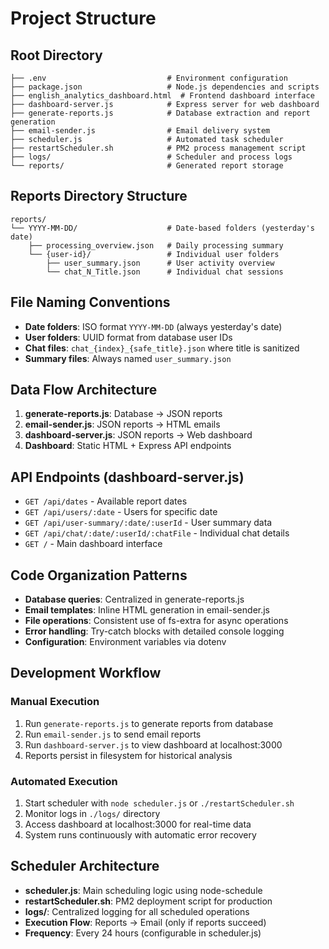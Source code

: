 # Project Structure

## Root Directory
```
├── .env                           # Environment configuration
├── package.json                   # Node.js dependencies and scripts
├── english_analytics_dashboard.html  # Frontend dashboard interface
├── dashboard-server.js            # Express server for web dashboard
├── generate-reports.js            # Database extraction and report generation
├── email-sender.js                # Email delivery system
├── scheduler.js                   # Automated task scheduler
├── restartScheduler.sh            # PM2 process management script
├── logs/                          # Scheduler and process logs
└── reports/                       # Generated report storage
```

## Reports Directory Structure
```
reports/
└── YYYY-MM-DD/                    # Date-based folders (yesterday's date)
    ├── processing_overview.json   # Daily processing summary
    └── {user-id}/                 # Individual user folders
        ├── user_summary.json      # User activity overview
        └── chat_N_Title.json      # Individual chat sessions
```

## File Naming Conventions
- **Date folders**: ISO format `YYYY-MM-DD` (always yesterday's date)
- **User folders**: UUID format from database user IDs
- **Chat files**: `chat_{index}_{safe_title}.json` where title is sanitized
- **Summary files**: Always named `user_summary.json`

## Data Flow Architecture
1. **generate-reports.js**: Database → JSON reports
2. **email-sender.js**: JSON reports → HTML emails
3. **dashboard-server.js**: JSON reports → Web dashboard
4. **Dashboard**: Static HTML + Express API endpoints

## API Endpoints (dashboard-server.js)
- `GET /api/dates` - Available report dates
- `GET /api/users/:date` - Users for specific date
- `GET /api/user-summary/:date/:userId` - User summary data
- `GET /api/chat/:date/:userId/:chatFile` - Individual chat details
- `GET /` - Main dashboard interface

## Code Organization Patterns
- **Database queries**: Centralized in generate-reports.js
- **Email templates**: Inline HTML generation in email-sender.js
- **File operations**: Consistent use of fs-extra for async operations
- **Error handling**: Try-catch blocks with detailed console logging
- **Configuration**: Environment variables via dotenv

## Development Workflow

### Manual Execution
1. Run `generate-reports.js` to generate reports from database
2. Run `email-sender.js` to send email reports
3. Run `dashboard-server.js` to view dashboard at localhost:3000
4. Reports persist in filesystem for historical analysis

### Automated Execution
1. Start scheduler with `node scheduler.js` or `./restartScheduler.sh`
2. Monitor logs in `./logs/` directory
3. Access dashboard at localhost:3000 for real-time data
4. System runs continuously with automatic error recovery

## Scheduler Architecture
- **scheduler.js**: Main scheduling logic using node-schedule
- **restartScheduler.sh**: PM2 deployment script for production
- **logs/**: Centralized logging for all scheduled operations
- **Execution Flow**: Reports → Email (only if reports succeed)
- **Frequency**: Every 24 hours (configurable in scheduler.js)